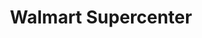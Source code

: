 ---
title: "Walmart Supercenter"
url: /morgantown/walmart-supercenter-university-town-centre-drive/
shop: Supermarkt
---